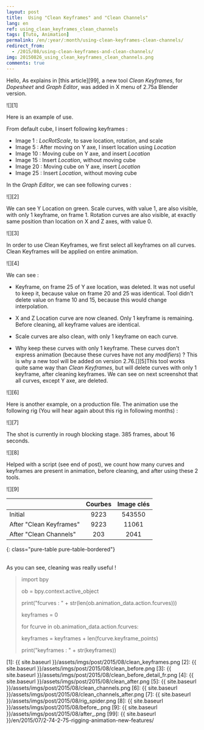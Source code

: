 ```yaml
---
layout: post
title:  Using "Clean Keyframes" and "Clean Channels"
lang: en
ref: using_clean_keyframes_clean_channels
tags: [Tuto, Animation]
permalink: /en/:year/:month/using-clean-keyframes-clean-channels/
redirect_from:
  - /2015/08/using-clean-keyframes-and-clean-channels/
img: 20150826_using_clean_keyframes_clean_channels.png
comments: true
---
```


Hello,
As explains in [this article][99], a new tool _Clean Keyframes_, for _Dopesheet_ and _Graph Editor_, was added in X menu of 2.75a Blender version.

![][1]

Here is an example of use.

From default cube, I insert following keyframes :

* Image 1 : _LocRotScale_, to save location, rotation, and scale
* Image 5 : After moving on Y axe, I insert location using _Location_
* Image 10 : Moving cube on Y axe, and insert _Location_
* Image 15 : Insert _Location_, without moving cube
* Image 20 : Moving cube on Y axe, insert _Location_
* Image 25 : Insert _Location_, without moving cube

In the _Graph Editor_, we can see following curves :

![][2]

We can see Y Location on green. Scale curves, with value 1, are also visible, with only 1 keyframe, on frame 1. Rotation curves are also visible, at exactly same position than location on X and Z axes, with value 0.

![][3]

In order to use Clean Keyframes, we first select all keyframes on all curves. Clean Keyframes will be applied on entire animation.

![][4]

We can see :

* Keyframe, on frame 25 of Y axe location, was deleted. It was not useful to keep it, because value on frame 20 and 25 was identical. Tool didn't delete value on frame 10 and 15, because this would change interpolation.

* X and Z Location curve are now cleaned. Only 1 keyframe is remaining. Before cleaning, all keyframe values are identical.

* Scale curves are also clean, with only 1 keyframe on each curve.

* Why keep these curves with only 1 keyframe. These curves don't express animation (because these curves have not any _modifiers_) ? This is why a new tool will be added on version 2.76.[][5]This tool works quite same way than _Clean Keyframes_, but will delete curves with only 1 keyframe, after cleaning keyframes. We can see on next screenshot that all curves, except Y axe, are deleted.

![][6]

Here is another example, on a production file. The animation use the following rig (You will hear again about this rig in following months) :

![][7]

The shot is currently in rough blocking stage. 385 frames, about 16 seconds.

![][8]

Helped with a script (see end of post), we count how many curves and keyframes are present in animation, before cleaning, and after using these 2 tools.

![][9]

|                                    | Courbes      | Image clés |
|------------------------------------|:------------:|:----------:|
| Initial                            | 9223         | 543550     |
| After "Clean Keyframes"            | 9223         | 11061      |
| After "Clean Channels"             | 203          | 2041       |
{: class="pure-table pure-table-bordered"}

<br/>
As you can see, cleaning was really useful !

> import bpy
>
> ob = bpy.context.active_object
>
> print("fcurves : " + str(len(ob.animation_data.action.fcurves)))
>
> keyframes = 0
>
> for fcurve in ob.animation_data.action.fcurves:
>
> keyframes = keyframes + len(fcurve.keyframe_points)
>
> print("keyframes : " + str(keyframes))

[1]: {{ site.baseurl }}/assets/imgs/post/2015/08/clean_keyframes.png
[2]: {{ site.baseurl }}/assets/imgs/post/2015/08/clean_before.png
[3]: {{ site.baseurl }}/assets/imgs/post/2015/08/clean_before_detail_fr.png
[4]: {{ site.baseurl }}/assets/imgs/post/2015/08/clean_after.png
[5]: {{ site.baseurl }}/assets/imgs/post/2015/08/clean_channels.png
[6]: {{ site.baseurl }}/assets/imgs/post/2015/08/clean_channels_after.png
[7]: {{ site.baseurl }}/assets/imgs/post/2015/08/rig_spider.png
[8]: {{ site.baseurl }}/assets/imgs/post/2015/08/before_.png
[9]: {{ site.baseurl }}/assets/imgs/post/2015/08/after_.png
[99]: {{ site.baseurl }}/en/2015/07/2-74-2-75-rigging-animation-new-features/
